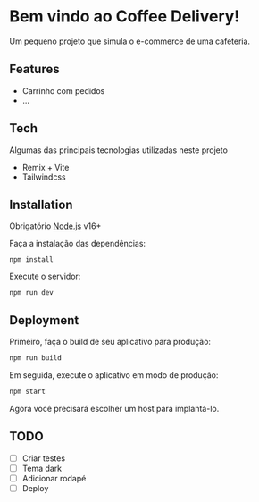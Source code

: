 # Bem vindo ao Coffee Delivery!
Um pequeno projeto que simula o e-commerce de uma cafeteria.

## Features
 - Carrinho com pedidos
 - ...

## Tech
Algumas das principais tecnologias utilizadas neste projeto

- Remix + Vite
- Tailwindcss

## Installation
Obrigatório  [Node.js](https://nodejs.org/) v16+

Faça a instalação das dependências:

```shellscript
npm install
```

Execute o servidor:

```shellscript
npm run dev
```

## Deployment
Primeiro, faça o build de seu aplicativo para produção:

```sh
npm run build
```

Em seguida, execute o aplicativo em modo de produção:

```sh
npm start
```

Agora você precisará escolher um host para implantá-lo.



## TODO
- [ ] Criar testes
- [ ] Tema dark
- [ ] Adicionar rodapé
- [ ] Deploy